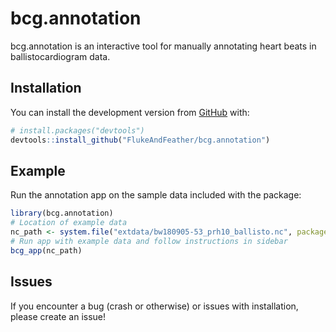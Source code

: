 
# bcg.annotation

<!-- badges: start -->
<!-- badges: end -->

bcg.annotation is an interactive tool for manually annotating heart beats in ballistocardiogram data.

## Installation

You can install the development version from [GitHub](https://github.com/) with:

``` r
# install.packages("devtools")
devtools::install_github("FlukeAndFeather/bcg.annotation")
```

## Example

Run the annotation app on the sample data included with the package:

``` r
library(bcg.annotation)
# Location of example data
nc_path <- system.file("extdata/bw180905-53_prh10_ballisto.nc", package = "bcg.annotation")
# Run app with example data and follow instructions in sidebar
bcg_app(nc_path)
```

## Issues

If you encounter a bug (crash or otherwise) or issues with installation, please create an issue!
